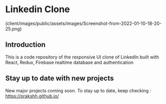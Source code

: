 # Linkedin Clone 

(client/images/public/assets/images/Screenshot-from-2022-01-10-18-20-25.png)

## Introduction
This is a code repository of the responsive UI clone of LinkedIn built with React, Redux, Firebase realtime database and authentication

## Stay up to date with new projects
New major projects coming soon. To stay up to date, keep checking : https://prakshh.github.io/